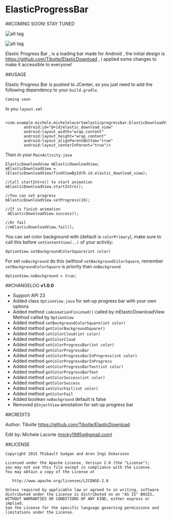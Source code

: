 # ElasticProgressBar
##COMING SOON! STAY TUNED

![alt tag](https://raw.githubusercontent.com/Tibolte/ElasticDownload/master/success.gif)

![alt tag](https://raw.githubusercontent.com/Tibolte/ElasticDownload/master/fail.gif)

Elastic Progress Bar , is a loading bar made ​​for Android , the initial design is https://github.com/Tibolte/ElasticDownload , I applied some changes to make it accessible to everyone!

##USAGE

Elastic Progress Bar is pushed to JCenter, so you just need to add the following dependency to your `build.gradle`.
```
Coming soon
```
In you `layout.xml`

```
    <com.example.michele.michelelacorteelasticprogressbar.ElasticDownloadView
        android:id="@+id/elastic_download_view"
        android:layout_width="wrap_content"
        android:layout_height="wrap_content"
        android:layout_alignParentBottom="true"
        android:layout_centerInParent="true"/>
```

Then in your `MainActivity.java`

```
ElasticDownloadView mElasticDownloadView;
mElasticDownloadView = (ElasticDownloadView)findViewById(R.id.elastic_download_view);

//Call startIntro() to start animation
mElasticDownloadView.startIntro();

//You can set progress
mElasticDownloadView.setProgress(10);

//If is finish animation
 mElasticDownloadView.success();
 
//Or fail
//mElasticDownloadView.fail();
```

You can set color background with (default is `colorPrimary`), make sure to call this before `setContentView(..)` of your activity:

```
OptionView.setBackgroundColorSquare(int color)
```

For set `noBackground` do this (without `setBackgroundColorSquare`, remember `setBackgroundColorSquare` is priority than `noBackground`

```
OptionView.noBackground = true;
```

##CHANGELOG
**v1.0.0**
- Support API 23
- Added class `OptionView.java` for set-up progress bar with your own options
- Added method `isAnimationFinished()` called by mElasticDownloadView
Method called by `OptionView`
- Added method `setBackgroundColorSquare(int color)`
- Added method `getColorBackgroundSquare()`
- Added method `setColorCloud(int color)`
- Added method `getColorCloud`
- Added method `setColorProgressBar(int color)`
- Added method `getColorProgressBar`
- Added method `setColorProgressBarInProgress(int color)`
- Added method `getColorProgressBarInProgress`
- Added method `setColorProgressBarText(int color)`
- Added method `getColorProgressBarText`
- Added method `setColorSuccess(int color)`
- Added method `getColorSuccess`
- Added method `setColorFail(int color)`
- Added method `getColorFail`
- Added boolean `noBackground` default is false
- Removed `@InjectView` annotation for set-up progress bar

##CREDITS

Author: Tibolte https://github.com/Tibolte/ElasticDownload

Edit by: Michele Lacorte (micky1995g@gmail.com)

##LICENSE

```
Copyright 2015 Thibault Guégan and Aron Ingi Óskarsson

Licensed under the Apache License, Version 2.0 (the "License");
you may not use this file except in compliance with the License.
You may obtain a copy of the License at

   http://www.apache.org/licenses/LICENSE-2.0

Unless required by applicable law or agreed to in writing, software
distributed under the License is distributed on an "AS IS" BASIS,
WITHOUT WARRANTIES OR CONDITIONS OF ANY KIND, either express or implied.
See the License for the specific language governing permissions and
limitations under the License.
```
